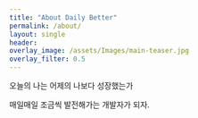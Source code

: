 ```yaml
---  
title: "About Daily Better"
permalink: /about/
layout: single
header:
overlay_image: /assets/Images/main-teaser.jpg
overlay_filter: 0.5
---
```

오늘의 나는 어제의 나보다 성장했는가

매일매일 조금씩 발전해가는 개발자가 되자.